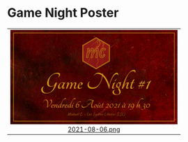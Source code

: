 
# Game Night Poster

<table>
<tr>
<td align="center">
<img alt="Poster for 2021-08-06 game night" src="thumbs/2021-08-06.png" width="384" height="216"><br /><a href="posters/2021-08-06_01.png">2021-08-06.png</a>
</td>
</tr>
</table>
